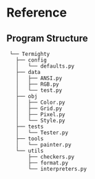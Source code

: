 # Reference

## Program Structure

     └── Termighty
       ├── config
       │   └── defaults.py
       ├── data
       │   ├── ANSI.py
       │   ├── RGB.py
       │   └── test.py
       ├── obj
       │   ├── Color.py
       │   ├── Grid.py
       │   ├── Pixel.py
       │   └── Style.py
       ├── tests
       │   └── Tester.py
       ├── tools
       │   └── painter.py
       └── utils
           ├── checkers.py
           ├── format.py
           └── interpreters.py
